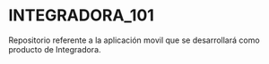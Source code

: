 # INTEGRADORA_101
Repositorio referente a la aplicación movil que se desarrollará como producto de Integradora.
